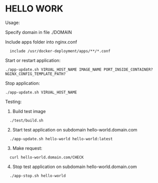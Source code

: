 # HELLO WORK

Usage:

Specify domain in file ./DOMAIN

Include apps folder into nginx.conf

```nginx
  include /usr/docker-deployment/apps/**/*.conf
```

Start or restart application:

```shell
./app-update.sh VIRUAL_HOST_NAME IMAGE_NAME PORT_INSIDE_CONTAINER? NGINX_CONFIG_TEMPLATE_PATH?
```

Stop application:

```shell
./app-update.sh VIRUAL_HOST_NAME
```

Testing:

1. Build test image

```shell
  ./test/build.sh
```

2. Start test application on subdomain hello-world.domain.com

```shell
  ./app-update.sh hello-world hello-world:latest
```

3. Make request:

```shell
  curl hello-world.domain.com/CHECK
```

4. Stop test application on subdomain hello-world.domain.com

```shell
  ./app-stop.sh hello-world
```
